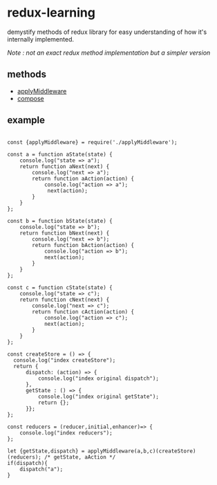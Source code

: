 # redux-learning 

demystify methods of redux library for easy understanding of how it's internally implemented.

*Note : not an exact redux method implementation but a simpler version*

## methods
* [applyMiddleware](applyMiddleware.js)
* [compose](./compose.js) 

## example
```ecmascript 6

const {applyMiddleware} = require('./applyMiddleware');

const a = function aState(state) {
    console.log("state => a");
    return function aNext(next) {
        console.log("next => a");
        return function aAction(action) {
            console.log("action => a");
             next(action);
        }
    }
};

const b = function bState(state) {
    console.log("state => b");
    return function bNext(next) {
        console.log("next => b");
        return function bAction(action) {
            console.log("action => b");
            next(action);
        }
    }
};

const c = function cState(state) {
    console.log("state => c");
    return function cNext(next) {
        console.log("next => c");
        return function cAction(action) {
            console.log("action => c");
            next(action);
        }
    }
};

const createStore = () => {
  console.log("index createStore");
  return {
      dispatch: (action) => {
          console.log("index original dispatch");
      },
      getState : () => {
          console.log("index original getState");
          return {};
      }};
};

const reducers = (reducer,initial,enhancer)=> {
    console.log("index reducers");
};

let {getState,dispatch} = applyMiddleware(a,b,c)(createStore)(reducers); /* getState, aAction */
if(dispatch){
    dispatch("a");
}

```


